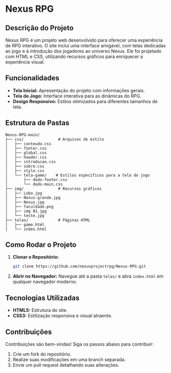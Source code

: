 # Nexus RPG

## Descrição do Projeto
Nexus RPG é um projeto web desenvolvido para oferecer uma experiência de RPG interativo. O site inclui uma interface amigável, com telas dedicadas ao jogo e à introdução dos jogadores ao universo Nexus. Ele foi projetado com HTML e CSS, utilizando recursos gráficos para enriquecer a experiência visual.

## Funcionalidades
- **Tela Inicial:** Apresentação do projeto com informações gerais.
- **Tela do Jogo:** Interface interativa para as dinâmicas do RPG.
- **Design Responsivo:** Estilos otimizados para diferentes tamanhos de tela.

## Estrutura de Pastas
```
Nexus-RPG-main/
├── css/               # Arquivos de estilo
│   ├── conteudo.css
│   ├── footer.css
│   ├── global.css
│   ├── header.css
│   ├── introducao.css
│   ├── sobre.css
│   ├── style.css
│   └── tela-game/    # Estilos específicos para a tela do jogo
│       ├── dado-footer.css
│       └── dado-main.css
├── img/               # Recursos gráficos
│   ├── Lobo.jpg
│   ├── Nexus-grande.jpg
│   ├── Nexus.jpg
│   ├── faculdade.png
│   ├── img 01.jpg
│   └── teste.jpg
├── telas/             # Páginas HTML
│   ├── game.html
│   └── index.html
```

## Como Rodar o Projeto
1. **Clonar o Repositório:**
   ```bash
   git clone https://github.com/nexusprojectrpg/Nexus-RPG.git
   ```
2. **Abrir no Navegador:**
   Navegue até a pasta `telas/` e abra `index.html` em qualquer navegador moderno.

## Tecnologias Utilizadas
- **HTML5:** Estrutura do site.
- **CSS3:** Estilização responsiva e visual atraente.

## Contribuições
Contribuições são bem-vindas! Siga os passos abaixo para contribuir:
1. Crie um fork do repositório.
2. Realize suas modificações em uma branch separada.
3. Envie um pull request detalhando suas alterações.

